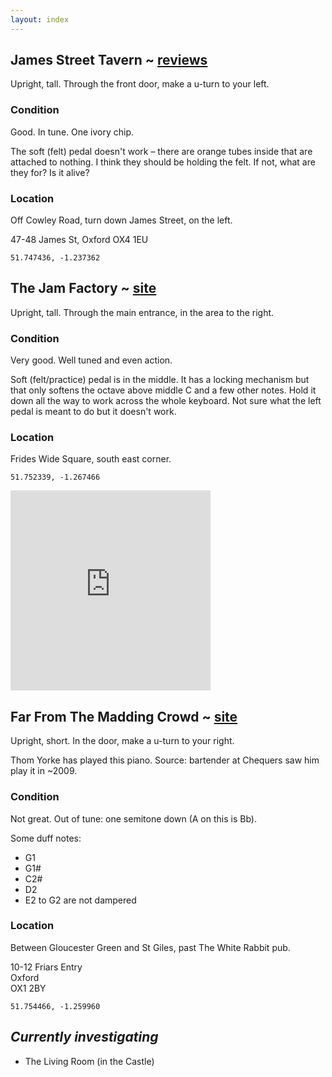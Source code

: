 ```yaml
---
layout: index
---
```


## James Street Tavern ~ [reviews](http://www.tripadvisor.co.uk/ShowUserReviews-g186361-d4494972-r193849394-The_James_Street_Tavern-Oxford_Oxfordshire_England.html)

Upright, tall. Through the front door, make a u-turn to your left.

### Condition

Good. In tune. One ivory chip.

The soft (felt) pedal doesn't work – there are orange tubes inside that are attached to nothing. I think they should be holding the felt. If not, what are they for? Is it alive?

### Location

Off Cowley Road, turn down James Street, on the left.

47-48 James St, Oxford OX4 1EU

`51.747436, -1.237362`



## The Jam Factory ~ [site](http://www.thejamfactoryoxford.com/)

Upright, tall. Through the main entrance, in the area to the right.

### Condition

Very good. Well tuned and even action.

Soft (felt/practice) pedal is in the middle. It has a locking mechanism but that only softens the octave above middle C and a few other notes. Hold it down all the way to work across the whole keyboard. Not sure what the left pedal is meant to do but it doesn't work.

### Location

Frides Wide Square, south east corner.

`51.752339, -1.267466`

<iframe class="vine-embed" src="https://vine.co/v/M2EDKgWbbwO/embed/postcard?audio=1" width="320" height="320" frameborder="0"></iframe><script async src="//platform.vine.co/static/scripts/embed.js" charset="utf-8"></script>



## Far From The Madding Crowd ~ [site](http://www.maddingcrowd.co.uk/)

Upright, short. In the door, make a u-turn to your right.

Thom Yorke has played this piano. Source: bartender at Chequers saw him play it in ~2009.

### Condition

Not great. Out of tune: one semitone down (A on this is Bb).

Some duff notes:

- G1
- G1#
- C2#
- D2
- E2 to G2 are not dampered

### Location

Between Gloucester Green and St Giles, past The White Rabbit pub.

10-12 Friars Entry<br>
Oxford<br>
OX1 2BY

`51.754466, -1.259960`



## *Currently investigating*

- The Living Room (in the Castle)
